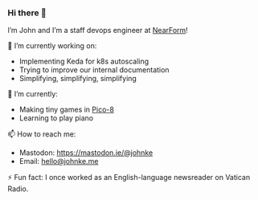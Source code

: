 ### Hi there 👋

I’m John and I’m a staff devops engineer at [NearForm](https://nearform.com)! 

🔭 I’m currently working on:
- Implementing Keda for k8s autoscaling
- Trying to improve our internal documentation
- Simplifying, simplifying, simplifying

🌱 I’m currently:
- Making tiny games in [Pico-8](https://www.lexaloffle.com/pico-8.php)
- Learning to play piano

📫 How to reach me:
- Mastodon: <https://mastodon.ie/@johnke>
- Email: [hello@johnke.me](mailto:hello@johnke.me)

⚡ Fun fact: I once worked as an English-language newsreader on Vatican Radio.

